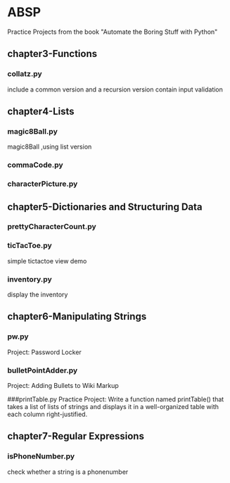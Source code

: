# ABSP
Practice Projects from the book "Automate the Boring Stuff with Python"

## chapter3-Functions

### collatz.py 
include a common version and a recursion version
contain input validation

## chapter4-Lists

### magic8Ball.py
magic8Ball ,using list version
### commaCode.py
### characterPicture.py

## chapter5-Dictionaries and Structuring Data

### prettyCharacterCount.py
### ticTacToe.py
simple tictactoe view demo
### inventory.py
display the inventory

## chapter6-Manipulating Strings

### pw.py
Project: Password Locker

### bulletPointAdder.py
Project: Adding Bullets to Wiki Markup

###printTable.py
Practice Project: Write a function named printTable() that takes a list of lists of strings and 
displays it in a well-organized table with each column right-justified.

## chapter7-Regular Expressions

### isPhoneNumber.py
check whether a string is a phonenumber